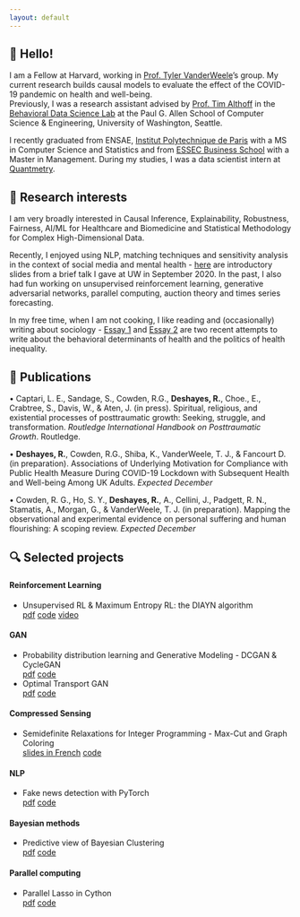 ```yaml
---
layout: default
---
```


## 👋 Hello!

I am a Fellow at Harvard, working in <a href="https://www.hsph.harvard.edu/tyler-vanderweele/" target="_blank"> Prof. Tyler VanderWeele</a>’s group. My current research builds causal models to evaluate the effect of the COVID-19 pandemic on health and well-being.    
Previously, I was a research assistant advised by <a href="http://timalthoff.de/" target="_blank"> Prof. Tim Althoff</a> in the <a href="https://behavioral-data.github.io/" target="_blank"> Behavioral Data Science Lab</a> at the Paul G. Allen School of Computer Science & Engineering, University of Washington, Seattle.      

I recently graduated from ENSAE, <a href="https://www.ip-paris.fr/en" target="_blank"> Institut Polytechnique de Paris</a> with a MS in Computer Science and Statistics and from <a href="https://www.essec.edu/en/" target="_blank"> ESSEC Business School</a> with a Master in Management. During my studies, I was a data scientist intern at <a href="https://www.quantmetry.com/" target="_blank"> Quantmetry</a>.

## 👀 Research interests

I am very broadly interested in Causal Inference, Explainability, Robustness, Fairness, AI/ML for Healthcare and Biomedicine and Statistical
Methodology for Complex High-Dimensional Data.      

Recently, I enjoyed using NLP, matching techniques and sensitivity analysis in the context of social media and mental health - <a href="assets/papers/project_group_presentation.pdf" target="_blank"> here</a> are introductory slides from a brief talk I gave at UW in September 2020. In the past, I also had fun working on unsupervised reinforcement learning, generative adversarial networks, parallel computing, auction theory and times series forecasting.

In my free time, when I am not cooking, I like reading and (occasionally) writing about sociology - <a href="assets/papers/essay_1.pdf" target="_blank"> Essay 1</a> and <a href="assets/papers/essay_2.pdf" target="_blank"> Essay 2</a> are two recent attempts to write about the behavioral determinants of health and the politics of health inequality.

## 📝 Publications

•	Captari, L. E., Sandage, S., Cowden, R.G., **Deshayes, R.**, Choe., E., Crabtree, S., Davis, W., & Aten, J. (in press). Spiritual, religious, and existential processes of posttraumatic growth: Seeking, struggle, and transformation. _Routledge International Handbook on Posttraumatic Growth_. Routledge.      

•	**Deshayes, R.**, Cowden, R.G., Shiba, K., VanderWeele, T. J., & Fancourt D. (in preparation). Associations of Underlying Motivation for Compliance with Public Health Measure During COVID-19 Lockdown with Subsequent Health and Well-being Among UK Adults. _Expected December_

•	Cowden, R. G., Ho, S. Y., **Deshayes, R.**, A., Cellini, J., Padgett, R. N., Stamatis, A., Morgan, G., & VanderWeele, T. J. (in preparation). Mapping the observational and experimental evidence on personal suffering and human flourishing: A scoping review. _Expected December_

## 🔍 Selected projects

#### Reinforcement Learning
*   Unsupervised RL & Maximum Entropy RL: the DIAYN algorithm          
    <a href="assets/papers/rl_dyan_website.pdf" target="_blank"><i class="fa fa-file-pdf-o [&#xf1c1;]"></i> pdf</a>   <a href="https://github.com/remydeshayes/RL_DIAYN.git"  target="_blank"><i class="fa fa-github"></i> code</a> <a href="https://youtu.be/scjX7YhNthM"  target="_blank"><i class="fa fa-youtube [f167]"  target="_blank"></i> video</a>
    
#### GAN 
*   Probability distribution learning and Generative Modeling - DCGAN & CycleGAN            
    <a href="assets/papers/deep_learning_final_report_berillon_deshayes.pdf" target="_blank"><i class="fa fa-file-pdf-o [&#xf1c1;]" ></i> pdf</a>   <a href="https://github.com/remydeshayes/GANs.git" target="_blank"><i class="fa fa-github"></i> code</a>
*   Optimal Transport GAN           
    <a href="assets/papers/ot_final_report_berillon_deshayes.pdf" target="_blank"><i class="fa fa-file-pdf-o [&#xf1c1;]" ></i> pdf</a>   <a href="https://github.com/remydeshayes/OTGAN.git" target="_blank"><i class="fa fa-github"></i> code</a>
    
#### Compressed Sensing 
*   Semidefinite Relaxations for Integer Programming - Max-Cut and Graph Coloring               
     <a href="assets/papers/slides_cs.pdf" target="_blank"><i class="fa fa-file-pdf-o [&#xf1c1;]" ></i> slides in French</a>    <a href="https://github.com/remydeshayes/compressed_sensing.git" target="_blank"><i class="fa fa-github"></i> code</a>
    

#### NLP
*   Fake news detection with PyTorch      
    <a href="assets/papers/report_nlp_billiot_deshayes.pdf" target="_blank"><i class="fa fa-file-pdf-o [&#xf1c1;]" ></i> pdf</a>   <a href="https://github.com/remydeshayes/NLP_Pytorch.git" target="_blank"><i class="fa fa-github"></i> code</a>
    
#### Bayesian methods
*   Predictive view of Bayesian Clustering    
    <a href="assets/papers/bayes_clustering_en.pdf" target="_blank"><i class="fa fa-file-pdf-o [&#xf1c1;]" ></i> pdf</a>   <a href="https://github.com/remydeshayes/bayesian_clustering.git" target="_blank"><i class="fa fa-github"></i> code</a>

#### Parallel computing
*   Parallel Lasso in Cython      
    <a href="assets/papers/parallel_comp_en.pdf" target="_blank"><i class="fa fa-file-pdf-o [&#xf1c1;]" ></i> pdf</a>   <a href="https://github.com/remydeshayes/Parallel_computing.git" target="_blank"><i class="fa fa-github"></i> code</a>

